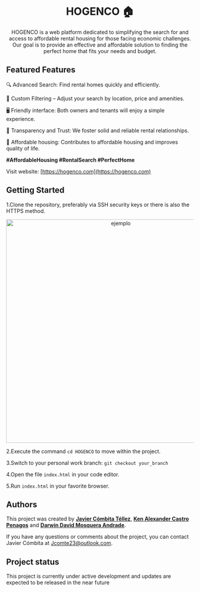 <h1 align="center"> HOGENCO 🏠</h1>

<p align="center">HOGENCO is a web platform dedicated to simplifying the search for and access to affordable rental housing for those facing economic challenges. Our goal is to provide an effective and affordable solution to finding the perfect home that fits your needs and budget. </p>

## Featured Features

🔍 Advanced Search: Find rental homes quickly and efficiently.

🎯 Custom Filtering – Adjust your search by location, price and amenities.

🖥️ Friendly interface: Both owners and tenants will enjoy a simple experience.

🤝 Transparency and Trust: We foster solid and reliable rental relationships.

🏡 Affordable housing: Contributes to affordable housing and improves quality of life.

<b> #AffordableHousing #RentalSearch #PerfectHome </b>

Visit website: [https://hogenco.com](https://hogenco.com)

## Getting Started

1.Clone the repository, preferably via SSH security keys or there is also the HTTPS method.

<p align="center"><img src="https://happygitwithr.com/img/github-https-or-ssh-url-annotated.png" width="600" alt="ejemplo"></p>

2.Execute the command ```cd HOGENCO``` to move within the project.

3.Switch to your personal work branch: ```git checkout your_branch``` 

4.Open the file ```index.html``` in your code editor.

5.Run ```index.html``` in your favorite browser.

## Authors

This project was created by **[Javier Cómbita Téllez](https://github.com/jcomte23)**, **[Ken Alexander Castro Penagos](https://github.com/Kencastr0)** and **[Darwin David Mosquera Andrade](https://github.com/darwingx990)**. 

If you have any questions or comments about the project, you can contact Javier Cómbita at Jcomte23@outlook.com.

## Project status

This project is currently under active development and updates are expected to be released in the near future


